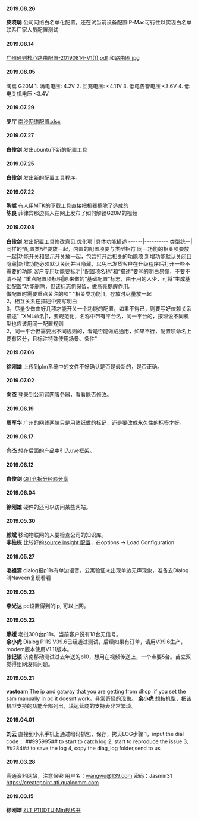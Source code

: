 

#### 2019.08.26
**皮晓聪**  公司网络白名单化配置，还在试当前设备配置IP-Mac可行性以实现白名单联系厂家人员配置测试
#### 2019.08.14
[广州通则核心路由配置-20190814-V1(1).pdf](https://pan.wps.cn/l/sXqYb5Zmr?f=151) 和[路由图.jpg]( https://pan.wps.cn/l/sedRDBeXa?f=151)
#### 2019.08.05
陶嵩  G20M 1. 满电电压:    4.2V 2. 回充电压:    <4.11V 3. 低电告警电压  <3.6V 4. 低电关机电压  <3.4V
#### 2019.07.29
**罗厅**  [南沙网络配置.xlsx](https://pan.wps.cn/l/sxSFc3Ccp)
#### 2019.07.27
**白俊剑**  发出ubuntu下新的配置工具
#### 2019.07.25
**白俊剑**  发出新的配置工具程序。
#### 2019.07.22
**陶嵩**  有人用MTK的下载工具直接把机器擦除了造成的  
**陈良**  菲律宾那边有人在网上发布了如何解锁G20M的视频
#### 2019.07.08
**白俊剑**  发出配置工具修改意见 <hide>
优化项 |具体功能描述
------|----------
类型统一|同样的“配置类型”要放一起，内置的配置项要与类型相符
同一功能的相关项要放一起|功能开关和显示开关放一起，包含打开后相关的功能项
新增功能默认关闭且隐藏|新增功能必须默认关闭并且隐藏，以免已发货客户在升级程序后打开一些不需要的功能
客户专用功能要标明|“配置项名称”和“描述”要写的明白易懂，不要不清不楚
"重点配置项标明|原来做的“基础配置”标志，由于用的人少，可将“生成基础配置”功能删除，但该标志仍保留，做高亮提醒作用。<br>做配置时需要重点关注的项"
"相关类功能|1，存放时尽量放一起 <br>2，相互关系在描述中要写明白<br>3，尽量少做由好几项才能开关一个功能的配置，如果不得已，则要写好依赖关系描述"
"XML命名|1，要规范化，名称中带有平台名，同一平台的，按理说不同机型也应该用同一配置规则 <br>2，同一平台但需要出不同规则的，看是否能做成通用，如果不行，配置项命名上要有区分，且标注特殊使用场景、条件"
</hide>
#### 2019.07.06
**徐刚雄**  上传到plm系统中的文件不好确认是否是最新的，是否正确。
#### 2019.07.02
**向杰** 登录到公司官网服务器，看看能否修改。
#### 2019.06.19
**周军华**  广州的网线两端只是用贴纸做的标记，还是要改成永久性的标签才好。
#### 2019.06.17
**向杰**  想在后面的产品中引入uve框架。
#### 2019.06.12
**白俊剑**  [GIT仓拆分经验分享](http://192.168.1.93:8000/%E6%9C%AA%E5%88%86%E7%B1%BB/git%E4%BB%93%E6%8B%86%E5%88%86.pdf)
#### 2019.06.04
**徐刚雄**  硬件的还可以访问某些网站。
#### 2019.05.30
**颜斌**  移动物联网的人要检查公司的知识库。  
**李柱栋**  比较好的[source insight 配置](http://192.168.1.93:8000/%E6%9C%AA%E5%88%86%E7%B1%BB/tz.CF3)，在options -> Load Configuration
#### 2019.05.27
**毛祖潇** dialog报p11s有单边语音。公寓验证未出现单边无声现象，准备去Dialog叫Naveen复现看看
#### 2019.05.23
**李光达** pc设置得到的ip, 可以上网。
#### 2019.05.22
**廖媛**  老挝300台p11s，当前客户说有18台无信号。  
**余小虎** Dialog P11S V39.6已经通过测试，后续如果有订单，请用V39.6生产，modem版本使用V1.11版本。  
**张记锁** 济南移动测试过去年送的p10，想用在视频传送上，一个点要5台。苗立双觉得组网没有问题。
#### 2019.05.21
**vasteam** The ip and gatway that you are getting from dhcp .if you set the sam manually in pc it doesnt work。非常奇怪的现象。
**余小虎**  想按机型，把该机型支持的功能全部列出，填运营商的支持表非常繁琐。
#### 2019.04.01
**刘云**  直接到小米手机上通过暗码抓包，保存，拷贝LOG步骤
1，input the dial code： *#*#995995#*#* to start to catch log
2, start to reproduce the issue
3, *#*#284#*#* to save the log
4, copy the diag_log folder,send to us 
#### 2019.03.28
高通资料网站，注意保密 用户名：wangwu@139.com
密码：Jasmin31
https://createpoint.qti.qualcomm.com
#### 2019.03.15
**徐刚雄**  [ZLT P11(DTU)Min规格书](http://192.168.1.93:8000/%E8%A7%84%E6%A0%BC%E4%B9%A6/ZLT%20P11%28DTU%29Min%E8%A7%84%E6%A0%BC%E4%B9%A6.doc)